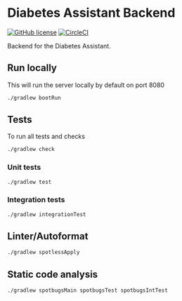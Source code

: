 # Diabetes Assistant Backend
[![GitHub license](https://img.shields.io/github/license/diabetes-assistant/diabetes-assistant-backend)](https://github.com/diabetes-assistant/diabetes-assistant-backend/blob/main/LICENSE)
[![CircleCI](https://img.shields.io/circleci/build/github/diabetes-assistant/diabetes-assistant-backend)](https://app.circleci.com/pipelines/github/diabetes-assistant/diabetes-assistant-backend)

Backend for the Diabetes Assistant.

## Run locally
This will run the server locally by default on port 8080
```bash
./gradlew bootRun
```

## Tests
To run all tests and checks
```bash
./gradlew check
```

### Unit tests
```bash
./gradlew test
```

### Integration tests
```bash
./gradlew integrationTest
```

## Linter/Autoformat
```bash
./gradlew spotlessApply
```

## Static code analysis
```bash
./gradlew spotbugsMain spotbugsTest spotbugsIntTest
```